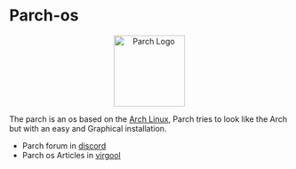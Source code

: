 # Parch-os

<p style="text-align:center">
    <img src="https://github.com/parch-os/.github/raw/main/profile/parchlogo.png" alt="Parch Logo" width="128" height="128"/>
</p>

The parch is an os based on the [Arch Linux](https://archlinux.org), Parch tries to look like the Arch but with an easy and Graphical installation.

* Parch forum in [discord](https://discord.gg/6t4Gd3zmm4)
* Parch os Articles in [virgool](https://virgool.io/parchos)
